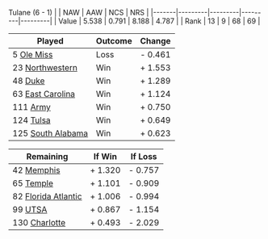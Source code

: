 Tulane (6 - 1)
|       |   NAW   |   AAW   |   NCS   |   NRS   |
|-------|---------|---------|---------|---------|
| Value |   5.538 |   0.791 |   8.188 |   4.787 |
| Rank  |      13 |       9 |      68 |      69 |

| Played                    | Outcome    |  Change  |
|---------------------------|------------|----------|
|   5 [Ole Miss              ](OleMiss.md)| Loss       | -  0.461 |
|  23 [Northwestern          ](Northwestern.md)| Win        | +  1.553 |
|  48 [Duke                  ](Duke.md)| Win        | +  1.289 |
|  63 [East Carolina         ](EastCarolina.md)| Win        | +  1.124 |
| 111 [Army                  ](Army.md)| Win        | +  0.750 |
| 124 [Tulsa                 ](Tulsa.md)| Win        | +  0.649 |
| 125 [South Alabama         ](SouthAlabama.md)| Win        | +  0.623 |

| Remaining                 |  If Win  |  If Loss |
|---------------------------|----------|----------|
|  42 [Memphis               ](Memphis.md)| +  1.320 | -  0.757 |
|  65 [Temple                ](Temple.md)| +  1.101 | -  0.909 |
|  82 [Florida Atlantic      ](FloridaAtlantic.md)| +  1.006 | -  0.994 |
|  99 [UTSA                  ](UTSA.md)| +  0.867 | -  1.154 |
| 130 [Charlotte             ](Charlotte.md)| +  0.493 | -  2.029 |

